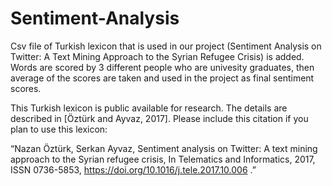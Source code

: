 # Sentiment-Analysis
Csv file of Turkish lexicon that is used in our project (Sentiment Analysis on Twitter: A Text Mining Approach to the Syrian Refugee Crisis) is added. Words are scored by 3 different people who are univesity graduates, then average of the scores are taken and used in the project as final sentiment scores. 

This Turkish lexicon is public available for research. The details are described in [Öztürk and Ayvaz, 2017].
Please include this citation if you plan to use this lexicon:
 
“Nazan Öztürk, Serkan Ayvaz, Sentiment analysis on Twitter: A text mining approach to the Syrian refugee crisis,
In Telematics and Informatics, 2017, ISSN 0736-5853, https://doi.org/10.1016/j.tele.2017.10.006 .”
